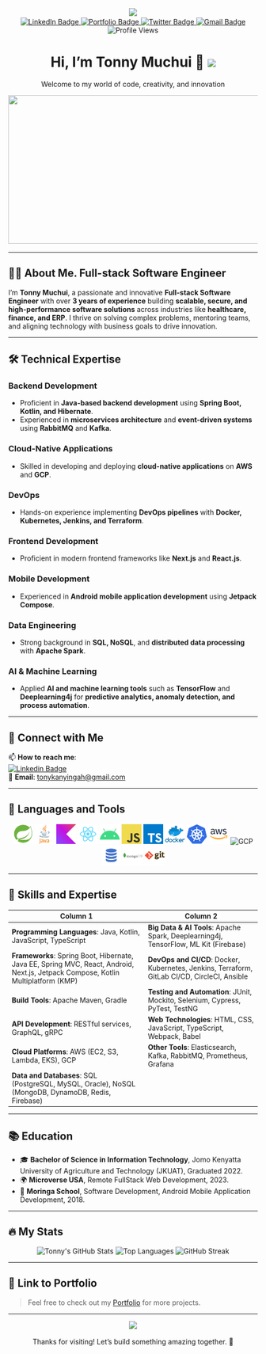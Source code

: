<div align="center">
  <img src="https://media.giphy.com/media/M9gbBd9nbDrOTu1Mqx/giphy.gif" width="100"/>
  <div id="badges">
    <a href="https://www.linkedin.com/in/tonny-muchui-murungi-9b549a174/" target="_blank" rel="noopener noreferrer">
      <img src="https://img.shields.io/badge/LinkedIn-0077B5?style=for-the-badge&logo=linkedin&logoColor=white" alt="LinkedIn Badge"/>
    </a>
    <a href="https://tonnymuchui.github.io/Portfolio/" target="_blank" rel="noopener noreferrer">
      <img src="https://img.shields.io/badge/Portfolio-4285F4?style=for-the-badge&logo=google-chrome&logoColor=white" alt="Portfolio Badge"/>
    </a>
    <a href="https://twitter.com/Tonnymuchui6" target="_blank" rel="noopener noreferrer">
      <img src="https://img.shields.io/badge/Twitter-1DA1F2?style=for-the-badge&logo=twitter&logoColor=white" alt="Twitter Badge"/>
    </a>
    <a href="mailto:tonykanyingah@gmail.com" target="_blank" rel="noopener noreferrer">
      <img src="https://img.shields.io/badge/Gmail-D14836?style=for-the-badge&logo=gmail&logoColor=white" alt="Gmail Badge"/>
    </a>
  </div>
  <img src="https://komarev.com/ghpvc/?username=tonnymuchui&style=flat-square&color=blue" alt="Profile Views"/>
  <h1>
    Hi, I’m Tonny Muchui 👋
    <img src="https://media.giphy.com/media/hvRJCLFzcasrR4ia7z/giphy.gif" width="30px"/>
  </h1>
  <p>Welcome to my world of code, creativity, and innovation</p>
</div>

<div align="center">
  <img src="https://media.giphy.com/media/dWesBcTLavkZuG35MI/giphy.gif" width="600" height="300"/>
</div>

---

## 👨‍💻 **About Me.** Full-stack Software Engineer

I’m **Tonny Muchui**, a passionate and innovative **Full-stack Software Engineer** with over **3 years of experience** building **scalable, secure, and high-performance software solutions** across industries like **healthcare, finance, and ERP**. I thrive on solving complex problems, mentoring teams, and aligning technology with business goals to drive innovation.  

---

## 🛠️ **Technical Expertise**

### **Backend Development**  
- Proficient in **Java-based backend development** using **Spring Boot, Kotlin, and Hibernate**.  
- Experienced in **microservices architecture** and **event-driven systems** using **RabbitMQ** and **Kafka**.  

### **Cloud-Native Applications**  
- Skilled in developing and deploying **cloud-native applications** on **AWS** and **GCP**.  

### **DevOps**  
- Hands-on experience implementing **DevOps pipelines** with **Docker, Kubernetes, Jenkins, and Terraform**.  

### **Frontend Development**  
- Proficient in modern frontend frameworks like **Next.js** and **React.js**.  

### **Mobile Development**  
- Experienced in **Android mobile application development** using **Jetpack Compose**.  

### **Data Engineering**  
- Strong background in **SQL, NoSQL**, and **distributed data processing** with **Apache Spark**.  

### **AI & Machine Learning**  
- Applied **AI and machine learning tools** such as **TensorFlow** and **Deeplearning4j** for **predictive analytics, anomaly detection, and process automation**.  

---

## 🔗 **Connect with Me**

📫 **How to reach me**:  
[![Linkedin Badge](https://img.shields.io/badge/-Tonny%20Muchui-blue?style=flat&logo=Linkedin&logoColor=white)](https://www.linkedin.com/in/tonny-muchui-murungi-9b549a174/)  
📧 **Email**: [tonykanyingah@gmail.com](mailto:tonykanyingah@gmail.com)  

---

## 🔧 **Languages and Tools**

<div align="center">
  <img height="40" src="https://raw.githubusercontent.com/github/explore/80688e429a7d4ef2fca1e82350fe8e3517d3494d/topics/spring-boot/spring-boot.png" alt="Spring Boot">
  <img height="40" src="https://raw.githubusercontent.com/github/explore/80688e429a7d4ef2fca1e82350fe8e3517d3494d/topics/java/java.png" alt="Java">
  <img height="40" src="https://raw.githubusercontent.com/github/explore/80688e429a7d4ef2fca1e82350fe8e3517d3494d/topics/kotlin/kotlin.png" alt="Kotlin">
  <img height="40" src="https://raw.githubusercontent.com/github/explore/80688e429a7d4ef2fca1e82350fe8e3517d3494d/topics/react/react.png" alt="React">
  <img height="40" src="https://raw.githubusercontent.com/github/explore/80688e429a7d4ef2fca1e82350fe8e3517d3494d/topics/android/android.png" alt="Android">
  <img height="40" src="https://raw.githubusercontent.com/github/explore/80688e429a7d4ef2fca1e82350fe8e3517d3494d/topics/javascript/javascript.png" alt="JavaScript">
  <img height="40" src="https://raw.githubusercontent.com/github/explore/80688e429a7d4ef2fca1e82350fe8e3517d3494d/topics/typescript/typescript.png" alt="TypeScript">
  <img height="40" src="https://raw.githubusercontent.com/github/explore/80688e429a7d4ef2fca1e82350fe8e3517d3494d/topics/docker/docker.png" alt="Docker">
  <img height="40" src="https://raw.githubusercontent.com/github/explore/80688e429a7d4ef2fca1e82350fe8e3517d3494d/topics/kubernetes/kubernetes.png" alt="Kubernetes">
  <img height="40" src="https://raw.githubusercontent.com/github/explore/80688e429a7d4ef2fca1e82350fe8e3517d3494d/topics/aws/aws.png" alt="AWS">
  <img height="40" src="https://raw.githubusercontent.com/github/explore/80688e429a7d4ef2fca1e82350fe8e3517d3494d/topics/gcp/gcp.png" alt="GCP">
  <img height="40" src="https://raw.githubusercontent.com/github/explore/80688e429a7d4ef2fca1e82350fe8e3517d3494d/topics/sql/sql.png" alt="SQL">
  <img height="40" src="https://raw.githubusercontent.com/github/explore/80688e429a7d4ef2fca1e82350fe8e3517d3494d/topics/mongodb/mongodb.png" alt="MongoDB">
  <img height="40" src="https://raw.githubusercontent.com/github/explore/80688e429a7d4ef2fca1e82350fe8e3517d3494d/topics/git/git.png" alt="Git">
</div>

---

## 🚀 **Skills and Expertise**

| **Column 1**                                                                 | **Column 2**                                                                 |
|-------------------------------------------------------------------------------|-------------------------------------------------------------------------------|
| **Programming Languages**: Java, Kotlin, JavaScript, TypeScript              | **Big Data & AI Tools**: Apache Spark, Deeplearning4j, TensorFlow, ML Kit (Firebase) |
| **Frameworks**: Spring Boot, Hibernate, Java EE, Spring MVC, React, Android, Next.js, Jetpack Compose, Kotlin Multiplatform (KMP) | **DevOps and CI/CD**: Docker, Kubernetes, Jenkins, Terraform, GitLab CI/CD, CircleCI, Ansible |
| **Build Tools**: Apache Maven, Gradle                                         | **Testing and Automation**: JUnit, Mockito, Selenium, Cypress, PyTest, TestNG  |
| **API Development**: RESTful services, GraphQL, gRPC                          | **Web Technologies**: HTML, CSS, JavaScript, TypeScript, Webpack, Babel       |
| **Cloud Platforms**: AWS (EC2, S3, Lambda, EKS), GCP                         | **Other Tools**: Elasticsearch, Kafka, RabbitMQ, Prometheus, Grafana          |
| **Data and Databases**: SQL (PostgreSQL, MySQL, Oracle), NoSQL (MongoDB, DynamoDB, Redis, Firebase) |  |

---

## 📚 **Education**

- 🎓 **Bachelor of Science in Information Technology**, Jomo Kenyatta University of Agriculture and Technology (JKUAT), Graduated 2022.  
- 🌍 **Microverse USA**, Remote FullStack Web Development, 2023.  
- 📱 **Moringa School**, Software Development, Android Mobile Application Development, 2018.  

---

## 🔥 **My Stats**

<div align="center">
  <img src="https://github-readme-stats.vercel.app/api?username=tonnymuchui&theme=dark&show_icons=true" alt="Tonny's GitHub Stats">
  <img src="https://github-readme-stats.vercel.app/api/top-langs/?username=tonnymuchui&theme=dark&layout=compact" alt="Top Languages">
  <img src="https://github-readme-streak-stats.herokuapp.com/?user=tonnymuchui&theme=dark" alt="GitHub Streak">
</div>

---

## 🔗 **Link to Portfolio**

> Feel free to check out my [Portfolio](https://tonnymuchui.github.io/Portfolio/) for more projects.  

---

<div align="center">
  <img src="https://media.giphy.com/media/3oKIPnAiaMCws8nOsE/giphy.gif" width="200"/>
  <p>Thanks for visiting! Let’s build something amazing together. 🚀</p>
</div>
